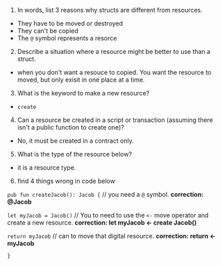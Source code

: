1. In words, list 3 reasons why structs are different from resources. 
- They have to be moved or destroyed
- They can't be copied
- The `@` symbol represents a resorce

2. Describe a situation where a resource might be better to use than a struct.
- when you don't want a resouce to copied. You want the resource to moved, but only exisit in one place at a time.

3. What is the keyword to make a new resource?
- `create`

4. Can a resource be created in a script or transaction (assuming there isn't a public function to create one)?
- No, it must be created in a contract only.

5. What is the type of the resource below?
- it is a resource type.

6. find 4 things wrong in code below

`pub fun createJacob(): Jacob {` // you need a `@` symbol. **correction: @Jacob**
  
  `let myJacob = Jacob()` // You to need to use the `<-` move operator and create a new resource. **correction: let myJacob <- create Jacob()**
  
  `return myJacob` // can to move that digital resource. **correction: return <- myJacob**

`}`
